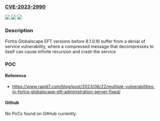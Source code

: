 ### [CVE-2023-2990](https://cve.mitre.org/cgi-bin/cvename.cgi?name=CVE-2023-2990)
![](https://img.shields.io/static/v1?label=Product&message=Globalscape%20EFT&color=blue)
![](https://img.shields.io/static/v1?label=Version&message=8.0.0%3C%208.1.0.16%20&color=brighgreen)
![](https://img.shields.io/static/v1?label=Vulnerability&message=CWE-400%20Uncontrolled%20Resource%20Consumption&color=brighgreen)

### Description

Fortra Globalscape EFT versions before 8.1.0.16 suffer from a denial of service vulnerability, where a compressed message that decompresses to itself can cause infinite recursion and crash the service

### POC

#### Reference
- https://www.rapid7.com/blog/post/2023/06/22/multiple-vulnerabilities-in-fortra-globalscape-eft-administration-server-fixed/

#### Github
No PoCs found on GitHub currently.

